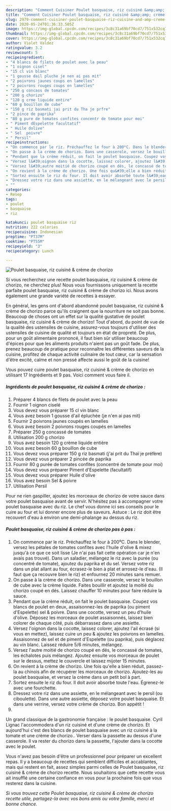 ```yaml
---
description: "Comment Cuisiner Poulet basquaise, riz cuisiné &amp;amp; crème de chorizo"
title: "Comment Cuisiner Poulet basquaise, riz cuisiné &amp;amp; crème de chorizo"
slug: 2979-comment-cuisiner-poulet-basquaise-riz-cuisine-and-amp-creme-de-chorizo
date: 2020-05-24T01:36:33.505Z
image: https://img-global.cpcdn.com/recipes/3c8c31a69bf70cd7/751x532cq70/poulet-basquaise-riz-cuisine-creme-de-chorizo-photo-principale-de-la-recette.jpg
thumbnail: https://img-global.cpcdn.com/recipes/3c8c31a69bf70cd7/751x532cq70/poulet-basquaise-riz-cuisine-creme-de-chorizo-photo-principale-de-la-recette.jpg
cover: https://img-global.cpcdn.com/recipes/3c8c31a69bf70cd7/751x532cq70/poulet-basquaise-riz-cuisine-creme-de-chorizo-photo-principale-de-la-recette.jpg
author: Violet Valdez
ratingvalue: 3.2
reviewcount: 5
recipeingredient:
- "4 blancs de filets de poulet avec la peau"
- "1 oignon cisel"
- "15 cl vin blanc"
- "1 gousse dail pluche je nen ai pas mit"
- "2 poivrons jaunes coups en lamelles"
- "2 poivrons rouges coups en lamelles"
- "250 g concass de tomates"
- "200 g chorizo"
- "120 g crme liquide entire"
- "60 g bouillon de cube"
- "150 g riz basmati jai prit du Tha je prfre"
- "2 pince de paprika"
- "80 g pure de tomates confites concentr de tomate pour moi"
- " Piment dEspelette facultatif"
- " Huile dolive"
- " Sel  poivre"
- " Persil"
recipeinstructions:
- "On commence par le riz. Préchauffez le four à 200⁰C. Dans le blender, versez les pétales de tomates confites avec l&#39;huile d&#39;olive &amp; mixez jusqu&#39;à ce que ce soit lisse (Je n&#39;ai pas fait cette opération car je n&#39;en avais pas trouvé). Dans un saladier, mélangez le riz avec la purée (ou concentré de tomate), ajoutez du paprika et du sel. Versez votre riz dans un plat allant au four, écrasez-le bien à plat et arrosez-le d&#39;eau. (Il faut que ça recouvre bien le riz) et enfournez 20 minutes sans remuer."
- "On passe à la crème de chorizo. Dans une casserole, versez le bouillon de cube avec la crème liquide. Faites bouillir et ajoutez la moitié du chorizo coupé en dés. Laissez chauffer 10 minutes pour faire réduire la sauce."
- "Pendant que la crème réduit, on fait le poulet basquaise. Coupez vos blancs de poulet en deux, assaisonnez-les de paprika (ou piment d&#39;Espelette) sel &amp; poivre. Dans une cocotte, versez un peu d&#39;huile d&#39;olive. Déposez les morceaux de poulet assaisonnés, laissez bien colorer de chaque côté, puis débarrassez dans une assiette."
- "Versez l&#39;oignon dans la cocotte, laissez colorer, ajoutez l&#39;ail écrasé (si vous en mettez), laissez cuire un peu &amp; ajoutez les poivrons en lamelles. Assaisonnez de sel et de piment d&#39;Espelette (ou paprika), puis déglacez au vin blanc. Laissez réduire 5/6 minutes, mélangez."
- "Versez l&#39;autre moitié de chorizo coupé en dés, le concassé de tomates, les échalotes puis mélangez. Ajoutez ensuite vos morceaux de poulet sur le dessus, mettez le couvercle et laissez mijoter 15 minutes."
- "On revient à la crème de chorizo. Une fois qu&#39;elle a bien réduit, passez-la au chinois afin de récupérer les morceaux de chorizo. Ajoutez-les au poulet basquaise, et versez la crème dans un petit bol à part."
- "Sortez ensuite le riz du four. Il doit avoir absorbé toute l&#39;eau. Égrenez-le avec une fourchette."
- "Dressez votre riz dans une assiette, en le mélangeant avec le persil (ou ciboulette). Dans une autre assiette, déposez votre poulet basquaise. Et dans une verrine, versez votre crème de chorizo. Bon appétit !"
- ""
categories:
- Resep
tags:
- poulet
- basquaise
- riz

katakunci: poulet basquaise riz 
nutrition: 222 calories
recipecuisine: Indonesian
preptime: "PT37M"
cooktime: "PT55M"
recipeyield: "3"
recipecategory: Lunch

---
```



![Poulet basquaise, riz cuisiné &amp; crème de chorizo](https://img-global.cpcdn.com/recipes/3c8c31a69bf70cd7/751x532cq70/poulet-basquaise-riz-cuisine-creme-de-chorizo-photo-principale-de-la-recette.jpg)

Si vous recherchez une recette poulet basquaise, riz cuisiné &amp; crème de chorizo, ne cherchez plus! Nous vous fournissons uniquement la recette parfaite poulet basquaise, riz cuisiné &amp; crème de chorizo ici. Nous avons également une grande variété de recettes à essayer.

En général, les gens ont d'abord abandonné poulet basquaise, riz cuisiné &amp; crème de chorizo parce qu'ils craignent que la nourriture ne soit pas bonne. Beaucoup de choses ont un effet sur la qualité gustative de poulet basquaise, riz cuisiné &amp; crème de chorizo! Tout d'abord, du point de vue de la qualité des ustensiles de cuisine, assurez-vous toujours d'utiliser des ustensiles de cuisine de qualité et toujours en état de propreté. De plus, pour un goût alimentaire prononcé, il faut bien sûr utiliser beaucoup d'épices pour que les aliments produits n'aient pas un goût fade. De plus, prenez beaucoup de pratique pour reconnaître les différentes saveurs de la cuisine, profitez de chaque activité culinaire de tout cœur, car la sensation d'être excité, calme et non pressé affecte aussi le goût de la cuisine!

<!--inarticleads1-->

Vous pouvez cuire poulet basquaise, riz cuisiné &amp; crème de chorizo en utilisant 17 Ingrédients et 9 pas. Voici comment vous faire il.

##### Ingrédients de poulet basquaise, riz cuisiné &amp; crème de chorizo :

1. Préparer 4 blancs de filets de poulet avec la peau
1. Fournir 1 oignon ciselé
1. Vous devez vous préparer 15 cl vin blanc
1. Vous avez besoin 1 gousse d&#39;ail épluchée (je n&#39;en ai pas mit)
1. Fournir 2 poivrons jaunes coupés en lamelles
1. Vous avez besoin 2 poivrons rouges coupés en lamelles
1. Préparer 250 g concassé de tomates
1. Utilisation 200 g chorizo
1. Vous avez besoin 120 g crème liquide entière
1. Vous avez besoin 60 g bouillon de cube
1. Vous devez vous préparer 150 g riz basmati (j&#39;ai prit du Thaï je préfère)
1. Vous devez vous préparer 2 pincée de paprika
1. Fournir 80 g purée de tomates confites (concentré de tomate pour moi)
1. Vous devez vous préparer  Piment d&#39;Espelette (facultatif)
1. Vous devez vous préparer  Huile d&#39;olive
1. Vous avez besoin  Sel &amp; poivre
1. Utilisation  Persil


Pour ne rien gaspiller, ajoutez les morceaux de chorizo de votre sauce dans votre poulet basquaise avant de servir. N&#39;hésitez pas à accompagner votre poulet basquaise avec du riz. Le chef vous donne ici ses conseils pour le cuire au four et lui donner encore plus de saveurs. Astuce : Le riz doit être recouvert d&#39;eau à environ une demi-phalange au dessus du riz. 

<!--inarticleads2-->

##### Poulet basquaise, riz cuisiné &amp; crème de chorizo pas à pas :

1. On commence par le riz. Préchauffez le four à 200⁰C. Dans le blender, versez les pétales de tomates confites avec l&#39;huile d&#39;olive &amp; mixez jusqu&#39;à ce que ce soit lisse (Je n&#39;ai pas fait cette opération car je n&#39;en avais pas trouvé). Dans un saladier, mélangez le riz avec la purée (ou concentré de tomate), ajoutez du paprika et du sel. Versez votre riz dans un plat allant au four, écrasez-le bien à plat et arrosez-le d&#39;eau. (Il faut que ça recouvre bien le riz) et enfournez 20 minutes sans remuer.
1. On passe à la crème de chorizo. Dans une casserole, versez le bouillon de cube avec la crème liquide. Faites bouillir et ajoutez la moitié du chorizo coupé en dés. Laissez chauffer 10 minutes pour faire réduire la sauce.
1. Pendant que la crème réduit, on fait le poulet basquaise. Coupez vos blancs de poulet en deux, assaisonnez-les de paprika (ou piment d&#39;Espelette) sel &amp; poivre. Dans une cocotte, versez un peu d&#39;huile d&#39;olive. Déposez les morceaux de poulet assaisonnés, laissez bien colorer de chaque côté, puis débarrassez dans une assiette.
1. Versez l&#39;oignon dans la cocotte, laissez colorer, ajoutez l&#39;ail écrasé (si vous en mettez), laissez cuire un peu &amp; ajoutez les poivrons en lamelles. Assaisonnez de sel et de piment d&#39;Espelette (ou paprika), puis déglacez au vin blanc. Laissez réduire 5/6 minutes, mélangez.
1. Versez l&#39;autre moitié de chorizo coupé en dés, le concassé de tomates, les échalotes puis mélangez. Ajoutez ensuite vos morceaux de poulet sur le dessus, mettez le couvercle et laissez mijoter 15 minutes.
1. On revient à la crème de chorizo. Une fois qu&#39;elle a bien réduit, passez-la au chinois afin de récupérer les morceaux de chorizo. Ajoutez-les au poulet basquaise, et versez la crème dans un petit bol à part.
1. Sortez ensuite le riz du four. Il doit avoir absorbé toute l&#39;eau. Égrenez-le avec une fourchette.
1. Dressez votre riz dans une assiette, en le mélangeant avec le persil (ou ciboulette). Dans une autre assiette, déposez votre poulet basquaise. Et dans une verrine, versez votre crème de chorizo. Bon appétit !
1. 


Un grand classique de la gastronomie française : le poulet basquaise. Cyril Lignac l&#39;accommodera d&#39;un riz cuisiné et d&#39;une crème de chorizo. Et aujourd&#39;hui c&#39;est des blancs de poulet basquaise avec un riz cuisiné à la tomate et une crème de chorizo.. Verser dans la passette au dessus d&#39;une casserole. Il va rester du chorizo dans la passette, l&#39;ajouter dans la cocotte avec le poulet. 

<!--inarticleads1-->

<p>
Vous n'avez pas besoin d'être un professionnel pour préparer un excellent repas. Il y a beaucoup de recettes qui semblent difficiles et accablantes, mais qui restent en fait, assez simples parmi celles de Poulet basquaise, riz cuisiné &amp; crème de chorizo recette. Nous souhaitons que cette recette vous ait insufflé une certaine confiance en vous pour la prochaine fois que vous resterez dans la cuisine.
</p>

<p>
<i>Si vous trouvez cette Poulet basquaise, riz cuisiné &amp; crème de chorizo recette utile, partagez-la avec vos bons amis ou votre famille, merci et bonne chance.</i>
</p>
